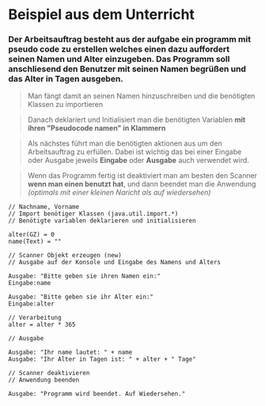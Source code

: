 # Beispiel aus dem Unterricht

### Der Arbeitsauftrag besteht aus der aufgabe ein programm mit pseudo code zu erstellen welches einen dazu auffordert seinen Namen und Alter einzugeben. Das Programm soll anschliesend den Benutzer mit seinen Namen begrüßen und das Alter in Tagen ausgeben.

> Man fängt damit an seinen Namen hinzuschreiben und die benötigten Klassen zu importieren

> Danach deklariert und Initialisiert man die benötigten Variablen **mit ihren "Pseudocode namen" in Klammern**

> Als nächstes führt man die benötigten aktionen aus um den Arbeitsauftrag zu erfüllen. Dabei ist wichtig das bei einer Eingabe oder Ausgabe jeweils **Eingabe** oder **Ausgabe** auch verwendet wird.

> Wenn das Programm fertig ist deaktiviert man am besten den Scanner **wenn man einen benutzt hat**, und dann beendet man die Anwendung *(optimals mit einer kleinen Naricht als auf wiedersehen)*

```
// Nachname, Vorname
// Import benötiger Klassen (java.util.import.*)
// Benötigte variablen deklarieren und initialisieren

alter(GZ) = 0
name(Text) = ""

// Scanner Objekt erzeugen (new)
// Ausgabe auf der Konsole und Eingabe des Namens und Alters

Ausgabe: "Bitte geben sie ihren Namen ein:"
Eingabe:name

Ausgabe: "Bitte geben sie ihr Alter ein:"
Eingabe:alter

// Verarbeitung
alter = alter * 365

// Ausgabe

Ausgabe: "Ihr name lautet: " + name
Ausgabe: "Ihr Alter in Tagen ist: " + alter + " Tage"

// Scanner deaktivieren
// Anwendung beenden

Ausgabe: "Programm wird beendet. Auf Wiedersehen." 
```


